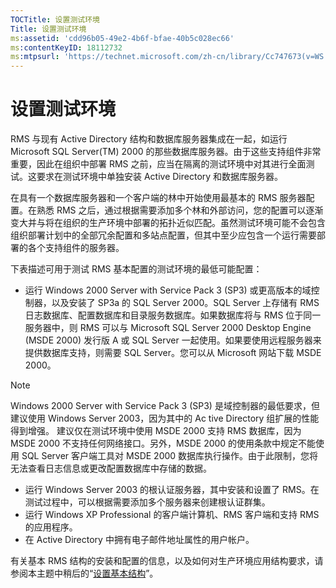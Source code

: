 ```yaml
---
TOCTitle: 设置测试环境
Title: 设置测试环境
ms:assetid: 'cdd96b05-49e2-4b6f-bfae-40b5c028ec66'
ms:contentKeyID: 18112732
ms:mtpsurl: 'https://technet.microsoft.com/zh-cn/library/Cc747673(v=WS.10)'
---
```


设置测试环境
============

RMS 与现有 Active Directory 结构和数据库服务器集成在一起，如运行 Microsoft SQL Server(TM) 2000 的那些数据库服务器。由于这些支持组件非常重要，因此在组织中部署 RMS 之前，应当在隔离的测试环境中对其进行全面测试。这要求在测试环境中单独安装 Active Directory 和数据库服务器。

在具有一个数据库服务器和一个客户端的林中开始使用最基本的 RMS 服务器配置。在熟悉 RMS 之后，通过根据需要添加多个林和外部访问，您的配置可以逐渐变大并与将在组织的生产环境中部署的拓扑近似匹配。虽然测试环境可能不会包含组织部署计划中的全部冗余配置和多站点配置，但其中至少应包含一个运行需要部署的各个支持组件的服务器。

下表描述可用于测试 RMS 基本配置的测试环境的最低可能配置：

-   运行 Windows 2000 Server with Service Pack 3 (SP3) 或更高版本的域控制器，以及安装了 SP3a 的 SQL Server 2000。SQL Server 上存储有 RMS 日志数据库、配置数据库和目录服务数据库。如果数据库将与 RMS 位于同一服务器中，则 RMS 可以与 Microsoft SQL Server 2000 Desktop Engine (MSDE 2000) 发行版 A 或 SQL Server 一起使用。如果要使用远程服务器来提供数据库支持，则需要 SQL Server。您可以从 Microsoft 网站下载 MSDE 2000。

> [!NOTE]  
> Windows 2000 Server with Service Pack 3 (SP3) 是域控制器的最低要求，但建议使用 Windows Server 2003，因为其中的 Ac tive Directory 组扩展的性能得到增强。 建议仅在测试环境中使用 MSDE 2000 支持 RMS 数据库，因为 MSDE 2000 不支持任何网络接口。另外，MSDE 2000 的使用条款中规定不能使用 SQL Server 客户端工具对 MSDE 2000 数据库执行操作。由于此限制，您将无法查看日志信息或更改配置数据库中存储的数据。 

-   运行 Windows Server 2003 的根认证服务器，其中安装和设置了 RMS。在测试过程中，可以根据需要添加多个服务器来创建根认证群集。
-   运行 Windows XP Professional 的客户端计算机、RMS 客户端和支持 RMS 的应用程序。
-   在 Active Directory 中拥有电子邮件地址属性的用户帐户。

有关基本 RMS 结构的安装和配置的信息，以及如何对生产环境应用结构要求，请参阅本主题中稍后的“[设置基本结构](https://technet.microsoft.com/3a0a3a47-e755-4455-bb22-0e05053723e4)”。
